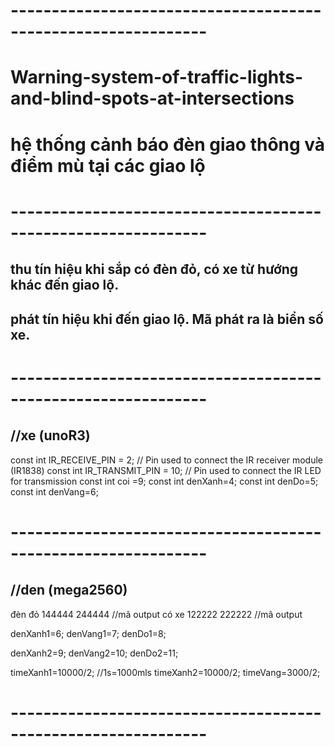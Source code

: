 # --------------------------------------------------------------
# Warning-system-of-traffic-lights-and-blind-spots-at-intersections
# hệ thống cảnh báo đèn giao thông và điểm mù tại các giao lộ


# --------------------------------------------------------------


## thu tín hiệu khi sắp có đèn đỏ, có xe từ hướng khác đến giao lộ.
## phát tín hiệu khi đến giao lộ. Mã phát ra là biển số xe.
# --------------------------------------------------------------
## //xe (unoR3)
const int IR_RECEIVE_PIN = 2;    // Pin used to connect the IR receiver module (IR1838)
const int IR_TRANSMIT_PIN = 10;   // Pin used to connect the IR LED for transmission
const int coi =9;
const int denXanh=4;
const int denDo=5;
const int denVang=6;
# --------------------------------------------------------------
## //den (mega2560)
đèn đỏ 144444 244444 //mã output
có xe 122222 222222 //mã output

denXanh1=6;
denVang1=7;
denDo1=8;

denXanh2=9;
denVang2=10;
denDo2=11;

timeXanh1=10000/2;   //1s=1000mls 
timeXanh2=10000/2;
timeVang=3000/2;
# --------------------------------------------------------------
